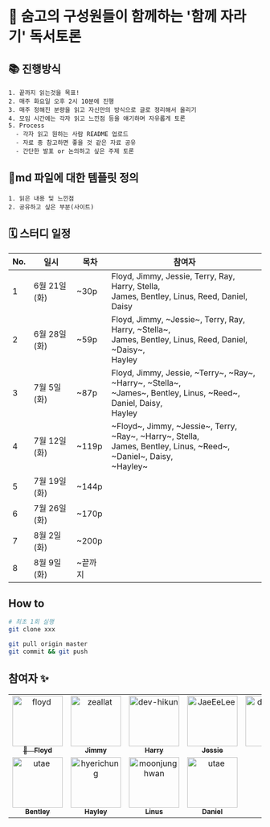 # 🎉 숨고의 구성원들이 함께하는 '함께 자라기' 독서토론

## 📚 진행방식

```
1. 끝까지 읽는것을 목표!
2. 매주 화요일 오후 2시 10분에 진행
3. 매주 정해진 분량을 읽고 자신만의 방식으로 글로 정리해서 올리기
4. 모임 시간에는 각자 읽고 느낀점 등을 얘기하며 자유롭게 토론
5. Process
  - 각자 읽고 원하는 사람 README 업로드
  - 자료 중 참고하면 좋을 것 같은 자료 공유
  - 간단한 발표 or 논의하고 싶은 주제 토론
```

## 🎈md 파일에 대한 템플릿 정의

```
1. 읽은 내용 및 느낀점
2. 공유하고 싶은 부분(사이트)
```

## 🗓 스터디 일정

| No. | 일시              | 목차                           | 참여자 |
|-----|-----------------|------------------------------| ------------------------ |
| 1   | 6월 21일 (화)     | ~30p                          | Floyd, Jimmy, Jessie, Terry, Ray, Harry, Stella,<br />James, Bentley, Linus, Reed, Daniel, Daisy |
| 2   | 6월 28일 (화)     | ~59p                          | Floyd, Jimmy, ~Jessie~, Terry, Ray, Harry, ~Stella~,<br />James, Bentley, Linus, Reed, Daniel, ~Daisy~,<br/>Hayley |
| 3   | 7월  5일 (화)     | ~87p                          | Floyd, Jimmy, Jessie, ~Terry~, ~Ray~, ~Harry~, ~Stella~,<br />~James~, Bentley, Linus, ~Reed~, Daniel, Daisy,<br/>Hayley |
| 4   | 7월 12일 (화)     | ~119p                         | ~Floyd~, Jimmy, ~Jessie~, Terry, ~Ray~, ~Harry~, Stella,<br />James, Bentley, Linus, ~Reed~, ~Daniel~, Daisy,<br/>~Hayley~ |
| 5   | 7월 19일 (화)     | ~144p                         |  |
| 6   | 7월 26일 (화)     | ~170p                         |  |
| 7   | 8월  2일 (화)     | ~200p                         |  |
| 8   | 8월  9일 (화)     | ~끝까지                         |  |


## How to

```bash
# 최초 1회 실행
git clone xxx
```

```bash
git pull origin master
git commit && git push
```

## 참여자 :sparkles:

<table>
    <tr>
        <td align="center">
            <a href="https://github.com/floydkim">
                <img src="https://avatars.githubusercontent.com/u/22050211?v=4" width="100;" alt="floyd"/>
                <br />
                <sub>👑　<b>Floyd</b></sub>
            </a>
        </td>
        <td align="center">
            <a href="https://github.com/zeallat">
                <img src="https://avatars.githubusercontent.com/u/7078066?v=4" width="100;" alt="zeallat"/>
                <br />
                <sub><b>Jimmy</b></sub>
            </a>
        </td>
        <td align="center">
            <a href="https://github.com/dev-hikun">
                <img src="https://avatars0.githubusercontent.com/u/76590935?v=4" width="100;" alt="dev-hikun"/>
                <br />
                <sub><b>Harry</b></sub>
            </a>
        </td>
        <td align="center">
            <a href="https://github.com/JaeEeLee">
                <img src="https://avatars2.githubusercontent.com/u/38426064?v=4" width="100;" alt="JaeEeLee"/>
                <br />
                <sub><b>Jessie</b></sub>
            </a>
        </td>
        <td align="center">
            <a href="https://github.com/daisy-de">
                <img src="https://avatars.githubusercontent.com/u/75609082?v=4" width="100;" alt="daisy-de"/>
                <br />
                <sub><b>Daisy</b></sub>
            </a>
        </td>
        <td align="center">
            <a href="https://github.com/ray-soomgo">
                <img src="https://avatars.githubusercontent.com/u/104608754?v=4" width="100;" alt="Ray"/>
                <br />
                <sub><b>Ray</b></sub>
            </a>
        </td>
        <td align="center">
            <a href="https://github.com/yhl0519">
                <img src="https://avatars2.githubusercontent.com/u/62636978?v=4" width="100;" alt="yhl0519"/>
                <br />
                <sub><b>Stella</b></sub>
            </a>
        </td>
        </tr>
        <tr>
        <td align="center">
            <a href="https://github.com/utae">
                <img src="https://avatars.githubusercontent.com/u/16933515?v=4" width="100;" alt="utae"/>
                <br />
                <sub><b>Bentley</b></sub>
            </a>
        </td>
        <td align="center">
            <a href="https://github.com/hyerichung">
                <img src="https://avatars.githubusercontent.com/u/64633218?v=4" width="100;" alt="hyerichung"/>
                <br />
                <sub><b>Hayley</b></sub>
            </a>
        </td>
        <td align="center">
            <a href="https://github.com/moonjunghwan">
                <img src="https://avatars2.githubusercontent.com/u/5405499?v=4" width="100;" alt="moonjunghwan"/>
                <br />
                <sub><b>Linus</b></sub>
            </a>
        </td>
        <td align="center">
            <a href="https://github.com/JinleeJeong">
                <img src="https://avatars.githubusercontent.com/u/45163013?v=4" width="100;" alt="utae"/>
                <br />
                <sub><b>Daniel</b></sub>
            </a>
        </td>
        <td align="center">
                <div width="100;" alt="Reed"/>
                <br />
                <sub><b>Reed</b></sub>
        </td>
        <td align="center">
                <div width="100;" alt="Terry"/>
                <br />
                <sub><b>Terry</b></sub>
        </td>
        <td align="center">
          <a href="https://github.com/livvjh">
                <img src="https://avatars.githubusercontent.com/u/48043799?v=4" width="100;" alt="james"/>
                <br />
                <sub><b>James</b></sub>
            </a>
        </td>
    </tr>
</table>

